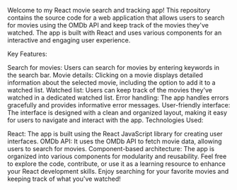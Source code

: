 Welcome to my React movie search and tracking app! This repository contains the source code for a web application that allows users to search for movies using the OMDb API and keep track of the movies they've watched. The app is built with React and uses various components for an interactive and engaging user experience.

Key Features:

Search for movies: Users can search for movies by entering keywords in the search bar.
Movie details: Clicking on a movie displays detailed information about the selected movie, including the option to add it to a watched list.
Watched list: Users can keep track of the movies they've watched in a dedicated watched list.
Error handling: The app handles errors gracefully and provides informative error messages.
User-friendly interface: The interface is designed with a clean and organized layout, making it easy for users to navigate and interact with the app.
Technologies Used:

React: The app is built using the React JavaScript library for creating user interfaces.
OMDb API: It uses the OMDb API to fetch movie data, allowing users to search for movies.
Component-based architecture: The app is organized into various components for modularity and reusability.
Feel free to explore the code, contribute, or use it as a learning resource to enhance your React development skills. Enjoy searching for your favorite movies and keeping track of what you've watched!
